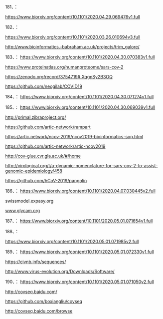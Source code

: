 





181、：

https://www.biorxiv.org/content/10.1101/2020.04.29.069476v1.full

182、：

https://www.biorxiv.org/content/10.1101/2020.03.26.010694v3.full


http://www.bioinformatics.-babraham.ac.uk/projects/trim_galore/


183、：
https://www.biorxiv.org/content/10.1101/2020.04.30.070383v1.full



https://www.proteinatlas.org/humanproteome/sars-cov-2


https://zenodo.org/record/3754719#.XqgnSy2B3OQ


https://github.com/neogilab/COVID19


184、：
https://www.biorxiv.org/content/10.1101/2020.04.30.071274v1.full


185、：
https://www.biorxiv.org/content/10.1101/2020.04.30.069039v1.full


http://primal.zibraproject.org/


https://github.com/artic-network/rampart


https://artic.network/ncov-2019/ncov2019-bioinformatics-sop.html


https://github.com/artic-network/artic-ncov2019


http://cov-glue.cvr.gla.ac.uk/#/home


http://virological.org/t/a-dynamic-nomenclature-for-sars-cov-2-to-assist-genomic-epidemiology/458


https://github.com/hCoV-2019/pangolin



186、：
https://www.biorxiv.org/content/10.1101/2020.04.07.030445v2.full


swissmodel.expasy.org


www.glycam.org


187、：
https://www.biorxiv.org/content/10.1101/2020.05.01.071654v1.full


188、：


https://www.biorxiv.org/content/10.1101/2020.05.01.071985v2.full


189、：
https://www.biorxiv.org/content/10.1101/2020.05.01.072330v1.full


https://civnb.info/sequences/


http://www.virus-evolution.org/Downloads/Software/



190、：
https://www.biorxiv.org/content/10.1101/2020.05.01.071050v2.full


http://covseq.baidu.com/


https://github.com/boxiangliu/covseq


http://covseq.baidu.com/browse


